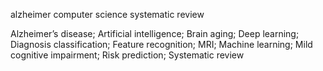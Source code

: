 alzheimer
computer science
systematic review

Alzheimer’s disease; Artificial intelligence; Brain aging; Deep learning; Diagnosis classification; Feature recognition; MRI; Machine learning; Mild cognitive impairment; Risk prediction; Systematic review
